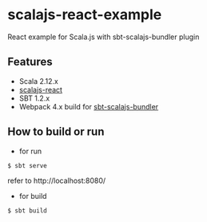 # scalajs-react-example

React example for Scala.js with sbt-scalajs-bundler plugin

## Features

- Scala 2.12.x
- [scalajs-react](https://github.com/japgolly/scalajs-react)
- SBT 1.2.x
- Webpack 4.x build for [sbt-scalajs-bundler](https://github.com/scalacenter/scalajs-bundler)


## How to build or run

- for run

```sh
$ sbt serve
```

refer to http://localhost:8080/

- for build

```sh
$ sbt build
```
